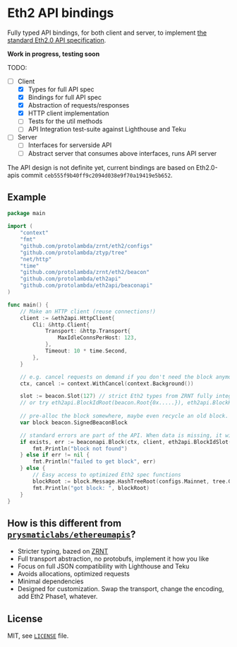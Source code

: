 # Eth2 API bindings

Fully typed API bindings, for both client and server, to implement [the standard Eth2.0 API specification](https://github.com/ethereum/eth2.0-APIs).

**Work in progress, testing soon**

TODO:
- [ ] Client
  - [x] Types for full API spec
  - [x] Bindings for full API spec
  - [x] Abstraction of requests/responses
  - [x] HTTP client implementation
  - [ ] Tests for the util methods
  - [ ] API Integration test-suite against Lighthouse and Teku
- [ ] Server
  - [ ] Interfaces for serverside API
  - [ ] Abstract server that consumes above interfaces, runs API server

The API design is not definite yet, current bindings are based on Eth2.0-apis commit `ceb555f9b40ff9c2094d038e9f70a19419e5b652`.

## Example

```go
package main

import (
    "context"
    "fmt"
    "github.com/protolambda/zrnt/eth2/configs"
    "github.com/protolambda/ztyp/tree"
    "net/http"
    "time"
    "github.com/protolambda/zrnt/eth2/beacon"
	"github.com/protolambda/eth2api"
	"github.com/protolambda/eth2api/beaconapi"
)

func main() {
    // Make an HTTP client (reuse connections!)
    client := &eth2api.HttpClient{
        Cli: &http.Client{
            Transport: &http.Transport{
                MaxIdleConnsPerHost: 123,
            },
            Timeout: 10 * time.Second,
        },
    }

    // e.g. cancel requests on demand if you don't need the block anymore.
    ctx, cancel := context.WithCancel(context.Background())

    slot := beacon.Slot(127) // strict Eth2 types from ZRNT fully integrated
    // or try eth2api.BlockIdRoot(beacon.Root{0x.....}), eth2api.BlockHead, eth2api.BlockGenesis, etc. as BlockId
    
    // pre-alloc the block somewhere, maybe even recycle an old block.
    var block beacon.SignedBeaconBlock

    // standard errors are part of the API. When data is missing, it will be clear.
    if exists, err := beaconapi.Block(ctx, client, eth2api.BlockIdSlot(slot), &block); !exists {
        fmt.Println("block not found")
    } else if err != nil {
    	fmt.Println("failed to get block", err)
    } else {
        // Easy access to optimized Eth2 spec functions 
        blockRoot := block.Message.HashTreeRoot(configs.Mainnet, tree.GetHashFn())
        fmt.Println("got block: ", blockRoot)
    }
}
```

## How is this different from [`prysmaticlabs/ethereumapis`](https://github.com/prysmaticlabs/ethereumapis)?

- Stricter typing, bazed on [ZRNT](https://github.com/protolambda/zrnt)
- Full transport abstraction, no protobufs, implement it how you like
- Focus on full JSON compatibility with Lighthouse and Teku
- Avoids allocations, optimized requests
- Minimal dependencies
- Designed for customization. Swap the transport, change the encoding, add Eth2 Phase1, whatever. 

## License

MIT, see [`LICENSE`](./LICENSE) file.
